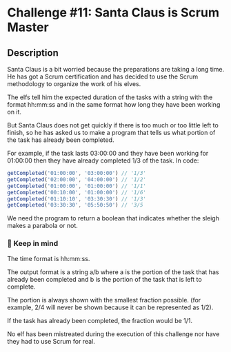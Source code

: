 # Challenge #11: Santa Claus is Scrum Master

## Description

Santa Claus is a bit worried because the preparations are taking a long time. He has got a Scrum certification and has decided to use the Scrum methodology to organize the work of his elves.

The elfs tell him the expected duration of the tasks with a string with the format hh:mm:ss and in the same format how long they have been working on it.

But Santa Claus does not get quickly if there is too much or too little left to finish, so he has asked us to make a program that tells us what portion of the task has already been completed.

For example, if the task lasts 03:00:00 and they have been working for 01:00:00 then they have already completed 1/3 of the task. In code:

```javascript
getCompleted('01:00:00', '03:00:00') // '1/3'
getCompleted('02:00:00', '04:00:00') // '1/2'
getCompleted('01:00:00', '01:00:00') // '1/1'
getCompleted('00:10:00', '01:00:00') // '1/6'
getCompleted('01:10:10', '03:30:30') // '1/3'
getCompleted('03:30:30', '05:50:50') // '3/5
```

We need the program to return a boolean that indicates whether the sleigh makes a parabola or not.

### 📝 Keep in mind

The time format is hh:mm:ss.

The output format is a string a/b where a is the portion of the task that has already been completed and b is the portion of the task that is left to complete.

The portion is always shown with the smallest fraction possible. (for example, 2/4 will never be shown because it can be represented as 1/2).

If the task has already been completed, the fraction would be 1/1.

No elf has been mistreated during the execution of this challenge nor have they had to use Scrum for real.